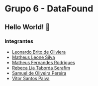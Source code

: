 # Grupo 6 - DataFound
## Hello World! 👋

### Integrantes
- [Leonardo Brito de Oliviera](https://github.com/leobr1t0)
- [Matheus Leone Silva](https://github.com/Matheu5Leone)
- [Matheus Fernandes Rodrigues](https://github.com/Fernandeess)
- [Rebeca Lia Taborda Serafim](https://github.com/RebecaLia)
- [Samuel de Oliveira Pereira](https://github.com/Samuel-Oli-P)
- [Vitor Santos Paiva]()

<!--

**Here are some ideas to get you started:**

🙋‍♀️ A short introduction - what is your organization all about?
🌈 Contribution guidelines - how can the community get involved?
👩‍💻 Useful resources - where can the community find your docs? Is there anything else the community should know?
🍿 Fun facts - what does your team eat for breakfast?
🧙 Remember, you can do mighty things with the power of [Markdown](https://docs.github.com/github/writing-on-github/getting-started-with-writing-and-formatting-on-github/basic-writing-and-formatting-syntax)
-->

